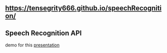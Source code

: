 ## https://tensegrity666.github.io/speechRecognition/

## Speech Recognition API

demo for this [presentation](https://slides.com/loremipsum-1/deck-63886a/fullscreen#/0/1)
